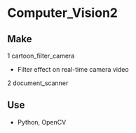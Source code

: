 # Computer_Vision2
## Make 
1 cartoon_filter_camera
- Filter effect on real-time camera video

2 document_scanner

## Use 
- Python, OpenCV
